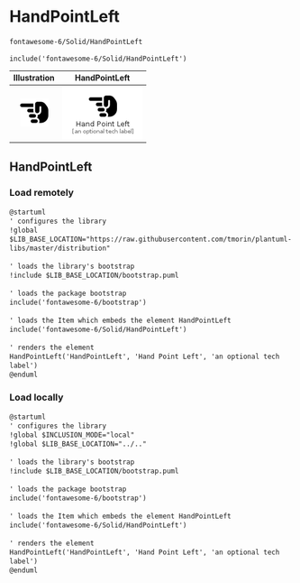 # HandPointLeft


```text
fontawesome-6/Solid/HandPointLeft
```

```text
include('fontawesome-6/Solid/HandPointLeft')
```



| Illustration | HandPointLeft |
| :---: | :---: |
| ![illustration for Illustration](../../fontawesome-6/Solid/HandPointLeft.png) | ![illustration for HandPointLeft](../../fontawesome-6/Solid/HandPointLeft.Local.png) |




## HandPointLeft

### Load remotely
```plantuml
@startuml
' configures the library
!global $LIB_BASE_LOCATION="https://raw.githubusercontent.com/tmorin/plantuml-libs/master/distribution"

' loads the library's bootstrap
!include $LIB_BASE_LOCATION/bootstrap.puml

' loads the package bootstrap
include('fontawesome-6/bootstrap')

' loads the Item which embeds the element HandPointLeft
include('fontawesome-6/Solid/HandPointLeft')

' renders the element
HandPointLeft('HandPointLeft', 'Hand Point Left', 'an optional tech label')
@enduml
```

### Load locally
```plantuml
@startuml
' configures the library
!global $INCLUSION_MODE="local"
!global $LIB_BASE_LOCATION="../.."

' loads the library's bootstrap
!include $LIB_BASE_LOCATION/bootstrap.puml

' loads the package bootstrap
include('fontawesome-6/bootstrap')

' loads the Item which embeds the element HandPointLeft
include('fontawesome-6/Solid/HandPointLeft')

' renders the element
HandPointLeft('HandPointLeft', 'Hand Point Left', 'an optional tech label')
@enduml
```

